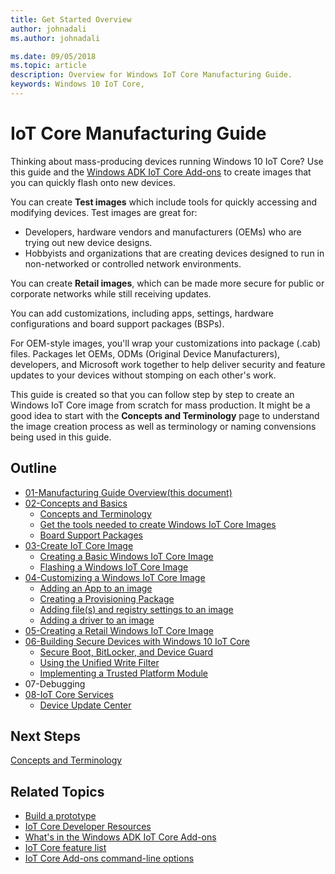 ```yaml
---
title: Get Started Overview
author: johnadali
ms.author: johnadali

ms.date: 09/05/2018 
ms.topic: article 
description: Overview for Windows IoT Core Manufacturing Guide.
keywords: Windows 10 IoT Core, 
---
```


# IoT Core Manufacturing Guide

Thinking about mass-producing devices running Windows 10 IoT Core? Use this guide and the [Windows ADK IoT Core Add-ons](https://docs.microsoft.com/windows-hardware/manufacture/iot/iot-core-adk-addons) to create images that you can quickly flash onto new devices.

You can create **Test images** which include tools for quickly accessing and modifying devices. Test images are great for:

* Developers, hardware vendors and manufacturers (OEMs) who are trying out new device designs.
* Hobbyists and organizations that are creating devices designed to run in non-networked or controlled network environments.

You can create **Retail images**, which can be made more secure for public or corporate networks while still receiving updates.

You can add customizations, including apps, settings, hardware configurations and board support packages (BSPs).

For OEM-style images, you'll wrap your customizations into package (.cab) files. Packages let OEMs, ODMs (Original Device Manufacturers), developers, and Microsoft work together to help deliver security and feature updates to your devices without stomping on each other's work.

This guide is created so that you can follow step by step to create an Windows IoT Core image from scratch for mass production. It might be a good idea to start with the **Concepts and Terminology** page to understand the image creation process as well as terminology or naming convensions being used in this guide.

## Outline
* [01-Manufacturing Guide Overview(this document)](GuideOverview.md)
* [02-Concepts and Basics](Concepts-Terms-Basics/Concepts-Terms-Basics.md)
   * [Concepts and Terminology](Concepts-Terms-Basics/ConceptsTerminology.md)
   * [Get the tools needed to create Windows IoT Core Images](Concepts-Terms-Basics/ToolsNeeded.md)
   * [Board Support Packages](Concepts-Terms-Basics/BoardSupportPackages.md)
* [03-Create IoT Core Image](Create-IoT-Core-Image/Create-IoT-Core-Image.md)
  * [Creating a Basic Windows IoT Core Image](04-CreateBasicImage.md)
  * [Flashing a Windows IoT Core Image](05-FlashingImage.md)
* [04-Customizing a Windows IoT Core Image](06-CustomizeImageOverview.md)
    * [Adding an App to an image](06a-AddingApps.md)
    * [Creating a Provisioning Package](06b-CreateProvisioningPackage.md)
    * [Adding file(s) and registry settings to an image](06c-AddFileRegistrySettings.md)
    * [Adding a driver to an image](06d-AddingDrivers.md)
* [05-Creating a Retail Windows IoT Core Image](07-CreateRetailImage.md)
* [06-Building Secure Devices with Windows 10 IoT Core](08-BuildingSecureDevices.md)
    * [Secure Boot, BitLocker, and Device Guard](08a-SecureBootBitLockerDeviceGuard.md)
    * [Using the Unified Write Filter](08b-UnifiedWriteFilter.md)
    * [Implementing a Trusted Platform Module](08c-ImplementingTPM.md)
* 07-Debugging
* [08-IoT Core Services](09-IoTCoreServices.md)
    * [Device Update Center](09a-SettingUpDeviceCenter.md)

## Next Steps
[Concepts and Terminology](02-ConceptsTerminology.md)

## Related Topics 

* [Build a prototype](../GetStarted.md)
* [IoT Core Developer Resources](https://developer.microsoft.com/en-us/windows/iot)
* [What's in the Windows ADK IoT Core Add-ons](https://docs.microsoft.com/windows-hardware/manufacture/iot/iot-core-adk-addons)
* [IoT Core feature list](https://docs.microsoft.com/windows-hardware/manufacture/iot/iot-core-feature-list)
* [IoT Core Add-ons command-line options](https://docs.microsoft.com/windows-hardware/manufacture/iot/iot-core-adk-addons-command-line-options)
